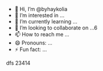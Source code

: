 - 👋 Hi, I’m @byhaykolia
- 👀 I’m interested in ...
- 🌱 I’m currently learning ...
- 💞️ I’m looking to collaborate on ...6
- 📫 How to reach me ...
- 😄 Pronouns: ...
- ⚡ Fun fact: ...

<!---
byhaykolia/byhaykolia is a ✨ special ✨ repository because its `README.md` (this file) appears on your GitHub profile.15
--->
dfs
23414
